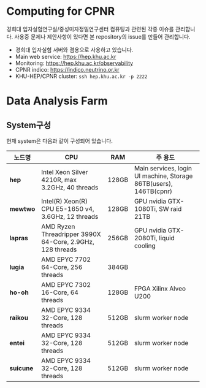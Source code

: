 # Computing for CPNR
경희대 입자실험연구실/중성미자정밀연구센터 컴퓨팅과 관련된 각종 이슈를 관리합니다.
사용중 문제나 제안사항이 있다면 본 repository의 issue를 만들어 관리합니다.

- 경희대 입자실험 서버와 겸용으로 사용하고 있습니다.
- Main web service: https://hep.khu.ac.kr
- Monitoring: https://hep.khu.ac.kr/observability
- CPNR indico: https://indico.neutrino.or.kr
- KHU-HEP/CPNR cluster: `ssh hep.khu.ac.kr -p 2222`

# Data Analysis Farm
## System구성
현재 system은 다음과 같이 구성되어 있습니다.

| 노드명 | CPU | RAM | 주 용도 |
|---|---|---|---|
| **hep** | Intel Xeon Silver 4210R, max 3.2GHz, 40 threads | 128GB | Main services, login UI machine, Storage 86TB(users), 146TB(cpnr) |
| **mewtwo** | Intel(R) Xeon(R) CPU E5-1650 v4, 3.6GHz, 12 threads | 128GB | GPU nvidia GTX-1080Ti, SW raid 21TB |
| **lapras** | AMD Ryzen Threadripper 3990X 64-Core, 2.9GHz, 128 threads | 256GB | GPU nvidia GTX-2080Ti, liquid cooling |
| **lugia** | AMD EPYC 7702 64-Core, 256 threads | 384GB | |
| **ho-oh** | AMD EPYC 7302 16-Core, 64 threads | 128GB | FPGA Xilinx Alveo U200 |
| **raikou** | AMD EPYC 9334 32-Core, 128 threads | 512GB | slurm worker node |
| **entei** | AMD EPYC 9334 32-Core, 128 threads | 512GB | slurm worker node |
| **suicune** | AMD EPYC 9334 32-Core, 128 threads | 512GB | slurm worker node |
